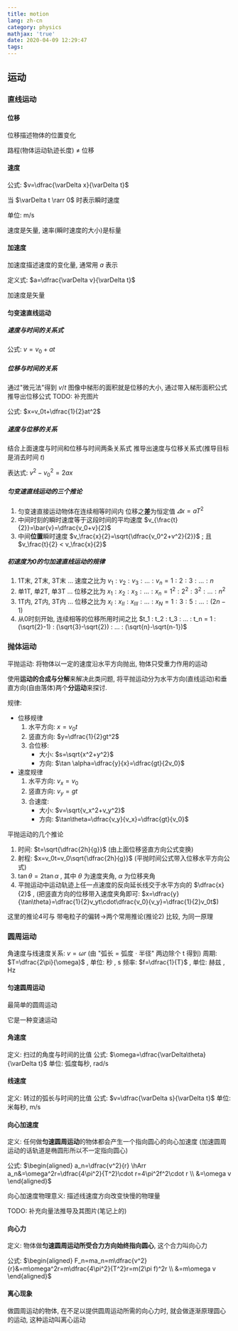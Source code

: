 ```yaml
---
title: motion
lang: zh-cn
category: physics
mathjax: 'true'
date: 2020-04-09 12:29:47
tags:
---
```


## 运动

### 直线运动

#### 位移

位移描述物体的位置变化

路程(物体运动轨迹长度) $\neq$ 位移

#### 速度

公式: $v=\dfrac{\varDelta x}{\varDelta t}$

当 $\varDelta t \rarr 0$ 时表示瞬时速度

单位: m/s

速度是矢量, 速率(瞬时速度的大小)是标量

#### 加速度

加速度描述速度的变化量, 通常用 $a$ 表示

定义式: $a=\dfrac{\varDelta v}{\varDelta t}$

加速度是矢量

#### 匀变速直线运动

##### 速度与时间的关系式

公式: $v=v_0+at$

##### 位移与时间的关系

通过"微元法"得到 $v/t$ 图像中梯形的面积就是位移的大小, 通过带入梯形面积公式推导出位移公式
TODO: 补充图片

公式: $x=v_0t+\dfrac{1}{2}at^2$

##### 速度与位移的关系

结合上面速度与时间和位移与时间两条关系式
推导出速度与位移关系式(推导目标是消去时间 $t$)

表达式: $v^2-v_0^2=2ax$

##### 匀变速直线运动的三个推论

1. 匀变速直接运动物体在连续相等时间内 位移之**差**为恒定值 $\varDelta x=aT^2$
2. 中间时刻的瞬时速度等于这段时间的平均速度 $v_{\frac{t}{2}}=\bar{v}=\dfrac{v_0+v}{2}$
3. 中间**位置**瞬时速度 $v_\frac{x}{2}=\sqrt{\dfrac{v_0^2+v^2}{2}}$ ; 且 $v_\frac{t}{2} < v_\frac{x}{2}$

##### 初速度为0的匀加速直线运动的规律

1. 1T末, 2T末, 3T末 ... 速度之比为
   $v_1 : v_2 : v_3 : ... : v_n = 1 : 2 : 3 : ... : n$
2. 单1T, 单2T, 单3T ... 位移之比为
   $x_1 : x_2 : x_3 : ... : x_n = 1^2 : 2^2 : 3^2 : ... : n^2$
3. 1T内, 2T内, 3T内 ... 位移之比为
   $x_I : x_{II} : x_{III} : ... : x_N = 1 : 3 : 5 : ... : (2n-1)$
4. 从0时刻开始, 连续相等的位移所用时间之比
   $t_1 : t_2 : t_3 : ... : t_n = 1 : (\sqrt{2}-1) : (\sqrt{3}-\sqrt{2}) : ... : (\sqrt{n}-\sqrt{n-1})$

### 抛体运动

平抛运动: 将物体以一定的速度沿水平方向抛出, 物体只受重力作用的运动

使用**运动的合成与分解**来解决此类问题, 将平抛运动分为水平方向(直线运动)和垂直方向(自由落体)两个**分运动**来探讨.

规律:
* 位移规律
  1. 水平方向: $x=v_0t$
  2. 竖直方向: $y=\dfrac{1}{2}gt^2$
  3. 合位移: 
     * 大小: $s=\sqrt{x^2+y^2}$
     * 方向: $\tan \alpha=\dfrac{y}{x}=\dfrac{gt}{2v_0}$
* 速度规律
  1. 水平方向: $v_x=v_0$
  2. 竖直方向: $v_y=gt$
  3. 合速度:
     * 大小: $v=\sqrt{v_x^2+v_y^2}$
     * 方向: $\tan\theta=\dfrac{v_y}{v_x}=\dfrac{gt}{v_0}$

平抛运动的几个推论
1. 时间: $t=\sqrt{\dfrac{2h}{g}}$ (由上面位移竖直方向公式变换)
2. 射程: $x=v_0t=v_0\sqrt{\dfrac{2h}{g}}$ (平抛时间公式带入位移水平方向公式)
3. $\tan\theta=2\tan\alpha$ , 其中 $\theta$ 为速度夹角, $\alpha$ 为位移夹角
4. 平抛运动中运动轨迹上任一点速度的反向延长线交于水平方向的 $\dfrac{x}{2}$ , (把竖直方向的位移带入速度夹角即可: $x=\dfrac{y}{\tan\theta}=\dfrac{1}{2}v_yt\cdot\dfrac{v_0}{v_y}=\dfrac{1}{2}v_0t$)

这里的推论4可与 带电粒子的偏转->两个常用推论(推论2) 比较, 为同一原理

### 圆周运动

角速度与线速度关系: $v=\omega r$ (由 "弧长 = 弧度 $\cdot$ 半径" 两边除个 t 得到)
周期: $T=\dfrac{2\pi}{\omega}$ , 单位: 秒 , $\text{s}$
频率: $f=\dfrac{1}{T}$ , 单位: 赫兹 , $\text{Hz}$

#### 匀速圆周运动

最简单的圆周运动

它是一种变速运动

#### 角速度

定义: 扫过的角度与时间的比值
公式: $\omega=\dfrac{\varDelta\theta}{\varDelta t}$
单位: 弧度每秒, $\text{rad}/\text{s}$

#### 线速度

定义: 转过的弧长与时间的比值
公式: $v=\dfrac{\varDelta s}{\varDelta t}$
单位: 米每秒, $\text{m}/\text{s}$

#### 向心加速度

定义: 任何做**匀速圆周运动**的物体都会产生一个指向圆心的向心加速度
(加速圆周运动的话轨道是椭圆形所以不一定指向圆心)

公式: $\begin{aligned}
   a_n=\dfrac{v^2}{r} \hArr a_n&=\omega^2r=\dfrac{4\pi^2}{T^2}\cdot r=4\pi^2f^2\cdot r \\
   &=\omega v
\end{aligned}$

向心加速度物理意义: 描述线速度方向改变快慢的物理量

TODO: 补充向量法推导及其图片(笔记上的)

#### 向心力

定义: 物体做**匀速圆周运动所受合力方向始终指向圆心**, 这个合力叫向心力

公式: $\begin{aligned}
   F_n=ma_n=m\dfrac{v^2}{r}&=m\omega^2r=m\dfrac{4\pi^2}{T^2}r=m(2\pi f)^2r \\
   &=m\omega v
\end{aligned}$

#### 离心现象

做圆周运动的物体, 在不足以提供圆周运动所需的向心力时, 就会做逐渐原理圆心的运动, 这种运动叫离心运动